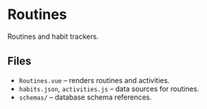 # Routines

Routines and habit trackers.

## Files
- `Routines.vue` – renders routines and activities.
- `habits.json`, `activities.js` – data sources for routines.
- `schemas/` – database schema references.
